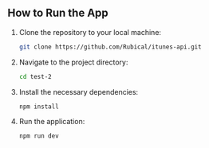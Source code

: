 ## How to Run the App

1. Clone the repository to your local machine:
   ```bash
   git clone https://github.com/Rubical/itunes-api.git
   ```
2. Navigate to the project directory:
   ```bash
   cd test-2
   ```
3. Install the necessary dependencies:
   ```bash
   npm install
   ```
4. Run the application:
   ```bash
   npm run dev
   ```
